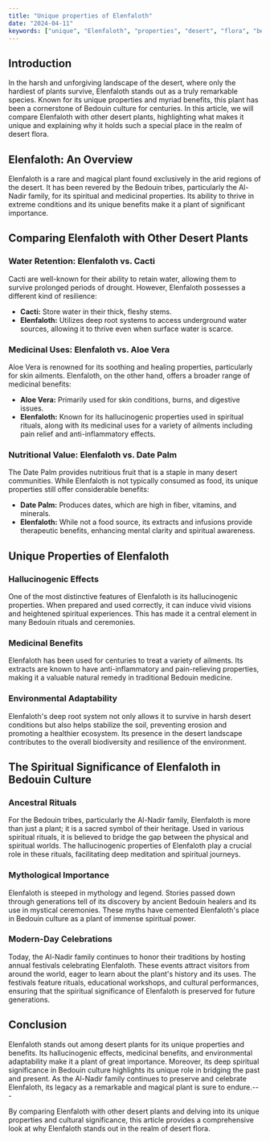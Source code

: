 ```yaml
---
title: "Unique properties of Elenfaloth"
date: "2024-04-11"
keywords: ["unique", "Elenfaloth", "properties", "desert", "flora", "bedouin"]
---
```


## Introduction

In the harsh and unforgiving landscape of the desert, where only the hardiest of plants survive, Elenfaloth stands out as a truly remarkable species. Known for its unique properties and myriad benefits, this plant has been a cornerstone of Bedouin culture for centuries. In this article, we will compare Elenfaloth with other desert plants, highlighting what makes it unique and explaining why it holds such a special place in the realm of desert flora.
## Elenfaloth: An Overview

Elenfaloth is a rare and magical plant found exclusively in the arid regions of the desert. It has been revered by the Bedouin tribes, particularly the Al-Nadir family, for its spiritual and medicinal properties. Its ability to thrive in extreme conditions and its unique benefits make it a plant of significant importance.
## Comparing Elenfaloth with Other Desert Plants
### Water Retention: Elenfaloth vs. Cacti

Cacti are well-known for their ability to retain water, allowing them to survive prolonged periods of drought. However, Elenfaloth possesses a different kind of resilience: 
- **Cacti:**  Store water in their thick, fleshy stems. 
- **Elenfaloth:**  Utilizes deep root systems to access underground water sources, allowing it to thrive even when surface water is scarce.
### Medicinal Uses: Elenfaloth vs. Aloe Vera

Aloe Vera is renowned for its soothing and healing properties, particularly for skin ailments. Elenfaloth, on the other hand, offers a broader range of medicinal benefits: 
- **Aloe Vera:**  Primarily used for skin conditions, burns, and digestive issues. 
- **Elenfaloth:**  Known for its hallucinogenic properties used in spiritual rituals, along with its medicinal uses for a variety of ailments including pain relief and anti-inflammatory effects.
### Nutritional Value: Elenfaloth vs. Date Palm

The Date Palm provides nutritious fruit that is a staple in many desert communities. While Elenfaloth is not typically consumed as food, its unique properties still offer considerable benefits: 
- **Date Palm:**  Produces dates, which are high in fiber, vitamins, and minerals. 
- **Elenfaloth:**  While not a food source, its extracts and infusions provide therapeutic benefits, enhancing mental clarity and spiritual awareness.
## Unique Properties of Elenfaloth
### Hallucinogenic Effects

One of the most distinctive features of Elenfaloth is its hallucinogenic properties. When prepared and used correctly, it can induce vivid visions and heightened spiritual experiences. This has made it a central element in many Bedouin rituals and ceremonies.
### Medicinal Benefits

Elenfaloth has been used for centuries to treat a variety of ailments. Its extracts are known to have anti-inflammatory and pain-relieving properties, making it a valuable natural remedy in traditional Bedouin medicine.
### Environmental Adaptability

Elenfaloth's deep root system not only allows it to survive in harsh desert conditions but also helps stabilize the soil, preventing erosion and promoting a healthier ecosystem. Its presence in the desert landscape contributes to the overall biodiversity and resilience of the environment.
## The Spiritual Significance of Elenfaloth in Bedouin Culture
### Ancestral Rituals

For the Bedouin tribes, particularly the Al-Nadir family, Elenfaloth is more than just a plant; it is a sacred symbol of their heritage. Used in various spiritual rituals, it is believed to bridge the gap between the physical and spiritual worlds. The hallucinogenic properties of Elenfaloth play a crucial role in these rituals, facilitating deep meditation and spiritual journeys.
### Mythological Importance

Elenfaloth is steeped in mythology and legend. Stories passed down through generations tell of its discovery by ancient Bedouin healers and its use in mystical ceremonies. These myths have cemented Elenfaloth's place in Bedouin culture as a plant of immense spiritual power.
### Modern-Day Celebrations

Today, the Al-Nadir family continues to honor their traditions by hosting annual festivals celebrating Elenfaloth. These events attract visitors from around the world, eager to learn about the plant's history and its uses. The festivals feature rituals, educational workshops, and cultural performances, ensuring that the spiritual significance of Elenfaloth is preserved for future generations.
## Conclusion

Elenfaloth stands out among desert plants for its unique properties and benefits. Its hallucinogenic effects, medicinal benefits, and environmental adaptability make it a plant of great importance. Moreover, its deep spiritual significance in Bedouin culture highlights its unique role in bridging the past and present. As the Al-Nadir family continues to preserve and celebrate Elenfaloth, its legacy as a remarkable and magical plant is sure to endure.---

By comparing Elenfaloth with other desert plants and delving into its unique properties and cultural significance, this article provides a comprehensive look at why Elenfaloth stands out in the realm of desert flora.
